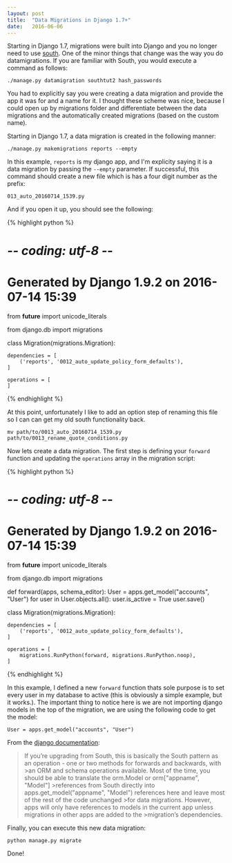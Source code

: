 ```yaml
---
layout: post
title:  "Data Migrations in Django 1.7+"
date:   2016-06-06
---
```


Starting in Django 1.7, migrations were built into Django and you no longer need to use [south](http://south.readthedocs.io/en/latest/). 
One of the minor things that change was the way you do datamigrations. If you are familiar with 
South, you would execute a command as follows:

```
./manage.py datamigration southtut2 hash_passwords
```

You had to explicitly say you were creating a data migration and provide the app it was for and a name for it. 
I thought these scheme was nice, because I could open up by migrations folder and differentiate between the data
migrations and the automatically created migrations (based on the custom name).

Starting in Django 1.7, a data migration is created in the following manner:

```
./manage.py makemigrations reports --empty
```

In this example, `reports` is my django app, and I'm explicity saying it is a data migration by passing the 
`--empty` parameter. If successful, this command should create a new file which is has a four digit number
as the prefix:

```
013_auto_20160714_1539.py
```

And if you open it up, you should see the following:

{% highlight python %}

# -*- coding: utf-8 -*-
# Generated by Django 1.9.2 on 2016-07-14 15:39
from __future__ import unicode_literals

from django.db import migrations


class Migration(migrations.Migration):

    dependencies = [
        ('reports', '0012_auto_update_policy_form_defaults'),
    ]

    operations = [
    ]

{% endhighlight %}

At this point, unfortunately I like to add an option step of renaming this file so I can can get my old south
functionality back.

```
mv path/to/0013_auto_20160714_1539.py path/to/0013_rename_quote_conditions.py
```

Now lets create a data migration. The first step is defining your `forward` function and updating
the `operations` array in the migration script:

{% highlight python %}

# -*- coding: utf-8 -*-
# Generated by Django 1.9.2 on 2016-07-14 15:39
from __future__ import unicode_literals

from django.db import migrations

def forward(apps, schema_editor):
    User = apps.get_model("accounts", "User")
    for user in User.objects.all():
        user.is_active = True
        user.save()

class Migration(migrations.Migration):

    dependencies = [
        ('reports', '0012_auto_update_policy_form_defaults'),
    ]

    operations = [
        migrations.RunPython(forward, migrations.RunPython.noop),
    ]
{% endhighlight %}

In this example, I defined a new `forward` function thats sole purpose is to set every user in my database to active 
(this is obviously a simple example, but it works.). The important thing to notice here is we are 
not importing django models in the top of the migration, we are using the following code to get the model:

```
User = apps.get_model("accounts", "User")
```

From the [django documentation](https://docs.djangoproject.com/en/1.9/ref/migration-operations/):

>If you’re upgrading from South, this is basically the South pattern as an operation - one or two methods for forwards and backwards, with >an ORM and schema operations available. Most of the time, you should be able to translate the orm.Model or orm["appname", "Model"] >references from South directly into apps.get_model("appname", "Model") references here and leave most of the rest of the code unchanged >for data migrations. However, apps will only have references to models in the current app unless migrations in other apps are added to the >migration’s dependencies.

Finally, you can execute this new data migration:

```
python manage.py migrate
```

Done!
